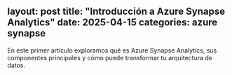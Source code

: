 layout: post
title: "Introducción a Azure Synapse Analytics"
date: 2025-04-15
categories: azure synapse
---

En este primer artículo exploramos qué es Azure Synapse Analytics, sus componentes principales y cómo puede transformar tu arquitectura de datos.

